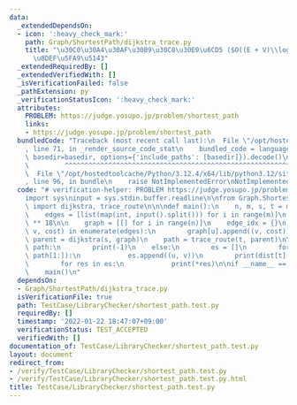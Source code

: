 ```yaml
---
data:
  _extendedDependsOn:
  - icon: ':heavy_check_mark:'
    path: Graph/ShortestPath/dijkstra_trace.py
    title: "\u30C0\u30A4\u30AF\u30B9\u30C8\u30E9\u6CD5 ($O((E + V)\\log V)$) + \u7D4C\
      \u8DEF\u5FA9\u5143"
  _extendedRequiredBy: []
  _extendedVerifiedWith: []
  _isVerificationFailed: false
  _pathExtension: py
  _verificationStatusIcon: ':heavy_check_mark:'
  attributes:
    PROBLEM: https://judge.yosupo.jp/problem/shortest_path
    links:
    - https://judge.yosupo.jp/problem/shortest_path
  bundledCode: "Traceback (most recent call last):\n  File \"/opt/hostedtoolcache/Python/3.12.4/x64/lib/python3.12/site-packages/onlinejudge_verify/documentation/build.py\"\
    , line 71, in _render_source_code_stat\n    bundled_code = language.bundle(stat.path,\
    \ basedir=basedir, options={'include_paths': [basedir]}).decode()\n          \
    \         ^^^^^^^^^^^^^^^^^^^^^^^^^^^^^^^^^^^^^^^^^^^^^^^^^^^^^^^^^^^^^^^^^^^^^^^^^^^^^^^^^\n\
    \  File \"/opt/hostedtoolcache/Python/3.12.4/x64/lib/python3.12/site-packages/onlinejudge_verify/languages/python.py\"\
    , line 96, in bundle\n    raise NotImplementedError\nNotImplementedError\n"
  code: "# verification-helper: PROBLEM https://judge.yosupo.jp/problem/shortest_path\n\
    import sys\ninput = sys.stdin.buffer.readline\n\nfrom Graph.ShortestPath.dijkstra_trace\
    \ import dijkstra, trace_route\n\n\ndef main():\n    n, m, s, t = map(int, input().split())\n\
    \    edges = [list(map(int, input().split())) for i in range(m)]\n    INF = 10\
    \ ** 18\n\n    graph = [[] for i in range(n)]\n    edge_idx = {}\n    for i, (u,\
    \ v, cost) in enumerate(edges):\n        graph[u].append((v, cost))\n\n    dist,\
    \ parent = dijkstra(s, graph)\n    path = trace_route(t, parent)\n\n    if not\
    \ path:\n        print(-1)\n    else:\n        es = []\n        for u, v in zip(path,\
    \ path[1:]):\n            es.append((u, v))\n        print(dist[t], len(es))\n\
    \        for res in es:\n            print(*res)\n\nif __name__ == '__main__':\n\
    \    main()\n"
  dependsOn:
  - Graph/ShortestPath/dijkstra_trace.py
  isVerificationFile: true
  path: TestCase/LibraryChecker/shortest_path.test.py
  requiredBy: []
  timestamp: '2022-01-22 18:47:07+09:00'
  verificationStatus: TEST_ACCEPTED
  verifiedWith: []
documentation_of: TestCase/LibraryChecker/shortest_path.test.py
layout: document
redirect_from:
- /verify/TestCase/LibraryChecker/shortest_path.test.py
- /verify/TestCase/LibraryChecker/shortest_path.test.py.html
title: TestCase/LibraryChecker/shortest_path.test.py
---
```

